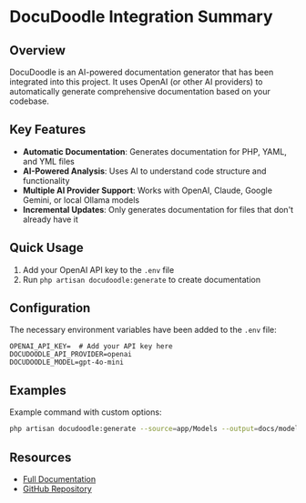 # DocuDoodle Integration Summary

## Overview

DocuDoodle is an AI-powered documentation generator that has been integrated into this project. It uses OpenAI (or other AI providers) to automatically generate comprehensive documentation based on your codebase.

## Key Features

- **Automatic Documentation**: Generates documentation for PHP, YAML, and YML files
- **AI-Powered Analysis**: Uses AI to understand code structure and functionality
- **Multiple AI Provider Support**: Works with OpenAI, Claude, Google Gemini, or local Ollama models
- **Incremental Updates**: Only generates documentation for files that don't already have it

## Quick Usage

1. Add your OpenAI API key to the `.env` file
2. Run `php artisan docudoodle:generate` to create documentation

## Configuration

The necessary environment variables have been added to the `.env` file:

```
OPENAI_API_KEY=  # Add your API key here
DOCUDOODLE_API_PROVIDER=openai
DOCUDOODLE_MODEL=gpt-4o-mini
```

## Examples

Example command with custom options:

```bash
php artisan docudoodle:generate --source=app/Models --output=docs/models --extensions=php
```

## Resources

- [Full Documentation](docs/docudoodle.md)
- [GitHub Repository](https://github.com/genericmilk/docudoodle) 